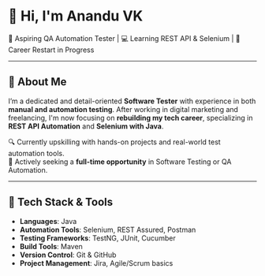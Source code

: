 # 👋 Hi, I'm Anandu VK

🎯 Aspiring QA Automation Tester | 💻 Learning REST API & Selenium | 🔁 Career Restart in Progress

---

## 🚀 About Me

I’m a dedicated and detail-oriented **Software Tester** with experience in both **manual and automation testing**. After working in digital marketing and freelancing, I'm now focusing on **rebuilding my tech career**, specializing in **REST API Automation** and **Selenium with Java**.

🔍 Currently upskilling with hands-on projects and real-world test automation tools.  
📌 Actively seeking a **full-time opportunity** in Software Testing or QA Automation.

---

## 🧪 Tech Stack & Tools

- **Languages**: Java
- **Automation Tools**: Selenium, REST Assured, Postman
- **Testing Frameworks**: TestNG, JUnit, Cucumber
- **Build Tools**: Maven
- **Version Control**: Git & GitHub
- **Project Management**: Jira, Agile/Scrum basics
